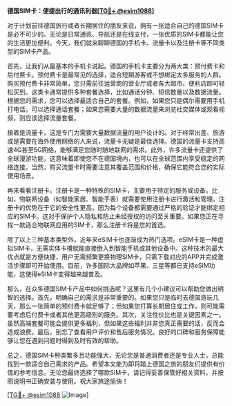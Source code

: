 **德国SIM卡：便捷出行的通讯利器[[TG💪+ @esim1088](https://t.me/s/esim1088)]**

对于计划前往德国旅行或者长期居住的朋友来说，拥有一张适合自己的德国SIM卡是必不可少的。无论是日常通讯、导航还是在线支付，一张优质的SIM卡都能让您的生活更加便利。今天，我们就来聊聊德国的手机卡、流量卡以及注册卡等不同类型的SIM卡产品。

首先，让我们从最基本的手机卡说起。德国的手机卡主要分为两大类：预付费卡和后付费卡。预付费卡是最常见的选择，适合短期游客或不想绑定太多服务的人群。购买预付费卡非常简单，您只需前往运营商的营业厅或者各大超市、便利店即可轻松买到。这类卡通常提供多种套餐选择，比如通话分钟、短信数量以及数据流量。根据您的需求，您可以选择最适合自己的套餐。例如，如果您只是偶尔需要用手机打电话，可以选择通话套餐；如果您需要大量的数据流量来浏览社交媒体或观看视频，则应该选择流量套餐。

接着是流量卡，这是专门为需要大量数据流量的用户设计的。对于经常出差、旅游或是需要在海外使用网络的人来说，流量卡无疑是最佳选择。德国的流量卡支持高速4G甚至5G网络，能够满足您随时随地联网的需求。此外，许多流量卡还提供了全球漫游功能，这意味着即使您不在德国境内，也可以在全球范围内享受稳定的网络连接。当然，购买流量卡时需要注意其覆盖范围和价格，确保它能符合您的实际使用场景。

再来看看注册卡。注册卡是一种特殊的SIM卡，主要用于特定的服务或设备。比如，物联网设备（如智能家居、智能手表）就需要使用注册卡进行激活和管理。注册卡的优势在于它的安全性更高，因为每个设备都需要通过严格的验证才能绑定相应的SIM卡。这对于保护个人隐私和防止未经授权的访问至关重要。如果您正在寻找一款适合物联网应用的SIM卡，那么注册卡将是您的首选。

除了以上三种基本类型外，近年来eSIM卡也逐渐成为热门选项。eSIM卡是一种虚拟SIM卡，无需实体卡槽就能直接嵌入到智能手机或其他设备中。这种技术的最大优点就是方便快捷，用户无需频繁更换物理SIM卡，只需下载对应的APP并完成激活步骤即可开始使用。目前，许多国际大品牌如苹果、三星等都已支持eSIM功能，这使得eSIM卡变得越来越普及。

那么，在众多德国SIM卡产品中如何挑选呢？这里有几个小建议可以帮助您做出明智的选择。首先，明确自己的需求是非常重要的。如果您只是临时去德国游玩几天，那么一张简单的预付费卡就足够了；但如果您打算长期居住或工作，则可能需要考虑后付费卡或者其他更高级别的服务。其次，关注性价比也是关键因素之一。虽然高端套餐可能会提供更多福利，但如果这些福利并非您真正需要的话，反而会造成浪费。最后，别忘了查看用户评价和售后服务情况。良好的口碑和服务保障能够让您在遇到问题时得到及时有效的帮助。

总之，德国SIM卡种类繁多且功能强大，无论您是普通消费者还是专业人士，总能找到一款适合自己需求的产品。希望本文能为即将踏上德国之旅的朋友们提供有价值的参考信息。无论您最终选择了哪款SIM卡，请记得妥善保管好相关资料，并按照说明书正确安装与使用。祝大家旅途愉快！

[[TG💪+ @esim1088](https://t.me/s/esim1088) ![Image](https://i.postimg.cc/4NQfJmqS/Snipaste-2025-05-13-00-14-12.png)]